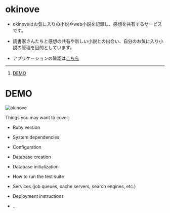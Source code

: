 # okinove

* okinoveはお気に入りの小説やweb小説を記録し、感想を共有するサービスです。

* 読書家さんたちと感想の共有や新しい小説との出会い、自分のお気に入り小説の管理を目的としています。

* アプリケーションの確認は[こちら](https://okinove-de71f085f06e.herokuapp.com/)

***

1. [DEMO](https://github.com/Sora0702/my_favorite_light_nevel/blob/main/README.md#demo)

# DEMO

![okinove](https://github.com/Sora0702/my_favorite_light_nevel/assets/124307131/62de158d-cd52-443b-bd90-fdb253a07e53)

Things you may want to cover:

* Ruby version

* System dependencies

* Configuration

* Database creation

* Database initialization

* How to run the test suite

* Services (job queues, cache servers, search engines, etc.)

* Deployment instructions

* ...

